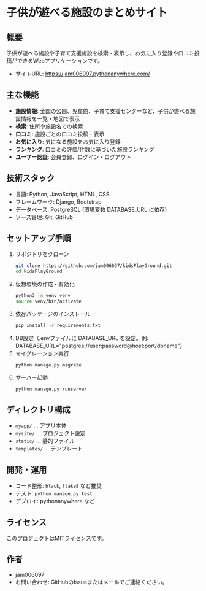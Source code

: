 #  子供が遊べる施設のまとめサイト

## 概要
子供が遊べる施設や子育て支援施設を検索・表示し、お気に入り登録や口コミ投稿ができるWebアプリケーションです。

- サイトURL: https://jam006097.pythonanywhere.com/



## 主な機能

- **施設情報**: 全国の公園、児童館、子育て支援センターなど、子供が遊べる施設情報を一覧・地図で表示
- **検索**: 住所や施設名での検索
- **口コミ**: 施設ごとの口コミ投稿・表示
- **お気に入り**: 気になる施設をお気に入り登録
- **ランキング**: 口コミの評価/件数に基づいた施設ランキング
- **ユーザー認証**: 会員登録、ログイン・ログアウト

## 技術スタック
- 言語: Python, JavaScript, HTML, CSS
- フレームワーク: Django, Bootstrap
- データベース: PostgreSQL (環境変数 DATABASE_URL に依存)
- ソース管理: Git, GitHub

## セットアップ手順
1. リポジトリをクローン
   ```bash
   git clone https://github.com/jam006097/kidsPlayGround.git
   cd kidsPlayGround
   ```
2. 仮想環境の作成・有効化
   ```bash
   python3 -m venv venv
   source venv/bin/activate
   ```
3. 依存パッケージのインストール
   ```bash
   pip install -r requirements.txt
   ```
4. DB設定（.envファイルに DATABASE_URL を設定。例: DATABASE_URL="postgres://user:password@host:port/dbname"）
5. マイグレーション実行
   ```bash
   python manage.py migrate
   ```
6. サーバー起動
   ```bash
   python manage.py runserver
   ```

## ディレクトリ構成
- `myapp/` ... アプリ本体
- `mysite/` ... プロジェクト設定
- `static/` ... 静的ファイル
- `templates/` ... テンプレート

## 開発・運用
- コード整形: `black`, `flake8` など推奨
- テスト: `python manage.py test`
- デプロイ: pythonanywhere など

## ライセンス
このプロジェクトはMITライセンスです。

## 作者
- jam006097
- お問い合わせ: GitHubのIssueまたはメールでご連絡ください。
